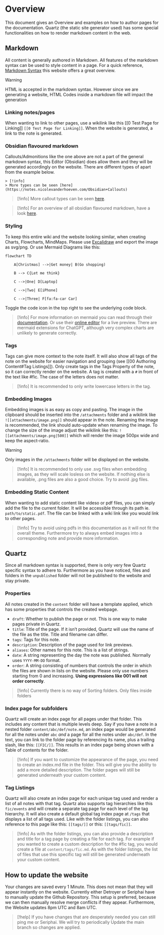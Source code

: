 
# Overview

This document gives an Overview and examples on how to author pages for the documentation. Quartz (the static site generator used) has some special functionalities on how to render markdown content in the web.

## Markdown
All content is generally authored in Markdown. All features of the markdown syntax can be used to style content in a page. For a quick reference, [Markdown Syntax](https://www.markdownguide.org/basic-syntax/) this website offers a great overview.

> [!warning]
> HTML is accepted in the markdown syntax. However since we are generating a website, HTML Codes inside a markdown file will impact the generation

### Linking notes/pages
When wanting to link to other pages, use a wikilink like this [[0 Test Page for Linking]] `[[0 Test Page for Linking]]`. When the website is generated, a link to the note is generated.

### Obsidian flavoured markdown
Callouts/Admonitions like the one above are not a part of the general markdown syntax, this Editor (Obsidian) does allow them and they will be generated accordingly on the website. There are different types of apart from the example below.

```
> [!info]
> More types can be seen [here](https://notes.nicolevanderhoeven.com/Obsidian+Callouts)
```

> [!info]
> More callout types can be seen [here](https://notes.nicolevanderhoeven.com/Obsidian+Callouts).

> [!info]
> For an overview of all obsidian flavoured markdown, have a look [here](https://help.obsidian.md/Editing+and+formatting/Obsidian+Flavored+Markdown).

### Styling
To keep this entire wiki and the website looking similar, when creating Charts, Flowcharts, MindMaps. Please use [Excalidraw](https://excalidraw.com/) and export the image as svg/png. Or use Mermaid Diagrams like this:

```mermaid
flowchart TD

    A[Christmas] -->|Get money| B(Go shopping)

    B --> C{Let me think}

    C -->|One| D[Laptop]

    C -->|Two| E[iPhone]

    C -->|Three| F[fa:fa-car Car]

```
Toggle the code icon in the top right to see the underlying code block.

>[!info]
>For more information on mermaid you can read through their [documentation](https://mermaid.js.org/intro/). Or use their [online editor](https://mermaid.live) for a live preview. There are mermaid extensions for ChatGPT, although very complex charts are unlikely to generate correctly.

### Tags
Tags can give more context to the note itself. It will also show all tags of the note on the website for easier navigation and grouping (see [[00 Authoring Content#Tag Listings]]). Only create tags in the Tags Property of the note, so it can correctly render on the website.  A tag is created with a `#` in front of the text like #fic. The case of the letters does not matter.

> [!info]
> It is recommended to only write lowercase letters in the tag.

### Embedding Images
Embedding images is as easy as copy and pasting. The image in the clipboard should be inserted into the `/attachments` folder and a wikilink like 
`![[attachments/image.png]]` should appear in the note. Renaming the image is recommended, the link should auto-update when renaming the image. To change the size of the image adjust the wikilink like this: 
`![[attachments/image.png|500]]` which will render the image 500px wide and keep the aspect-ratio.

> [!warning]
> Only images in the `/attachments` folder will be displayed on the website.

> [!info]
> It is recommended to only use .svg files when embedding images, as they will scale losless on the website. If nothing else is available, .png files are also a good choice. Try to avoid .jpg files.

### Embedding Static Content
When wanting to add static content like videso or pdf files, you can simply add the file to the current folder. It will be accessible through its path ie. `path/to/static.pdf`. The file can be linked with a wiki link like you would link to other pages.

> [!info]
> Try to avoid using pdfs in this documentation as it will not fit the overall theme. Furthermore try to always embed images into a corresponding note and provide more information.

## Quartz
Since all markdown syntax is supported, there is only very few Quartz specific syntax to adhere to. Furthermore as you have noticed, files and folders in the  `unpublished` folder will not be published to the website and stay private.

### Properties
All notes created in the `content` folder will have a template applied, which has some properties that controls the created webpage.
- `draft`: Whether to publish the page or not. This is one way to make pages private in Quartz.
- `title`: Title of the page. If it isn’t provided, Quartz will use the name of the file as the title. Title and filename can differ.
- `tags`: Tags for this note.
- `description`: Description of the page used for link previews.
- `aliases`: Other names for this note. This is a list of strings.
- `date`: A string representing the day the note was published. Normally uses `YYYY-MM-DD` format.
- `order`: A string consisting of numbers that controls the order in which the files are shown in lists on the website. Please only use numbers starting from 0 and increasing. **Using expressions like 001 will not order correctly**.

> [!info]
> Currently there is no way of Sorting folders. Only files inside folders


### Index page for subfolders
Quartz will create an index page for all pages under that folder. This includes any content that is multiple levels deep. Say if you have a note in a nested folder `content/abc/def/note.md`, an index page would be generated for all the notes under `abc` *and* a page for all the notes under `abc/def`.
In the text, you can link to the folder page by referencing its name, plus a trailing slash, like this: `[[FIC/]]`. This results in an index page being shown with a Table of contents for the folder.

> [!info]
> If you want to customize the appearance of the page, you need to create an index.md file in the folder. This will give you the ability to add a more detailed description. The folder pages will still be generated underneath your custom content.

### Tag Listings
Quartz will also create an index page for each unique tag used and render a list of all notes with that tag. Quartz also supports tag hierarchies like this `fic/events` and will create a separate tag page for each level of the tag hierarchy. It will also create a default global tag index page at `/tags` that displays a list of all tags used. Like with the folder listings, you can also reference to this page like this: `[[tags/]]` or this: `[[tags/fic]]`.

> [!info]
> As with the folder listings, you can also provide a description and title for a tag page by creating a file for each tag. For example if you wanted to create a custom description for the #fic tag, you would create a file at `content/tags/fic.md`. As with the folder listings, the list of files that use this specific tag will still be generated underneath your custom content.


## How to update the website
Your changes are saved every 1 Minute. This does not mean that they will appear instantly on the website. Currently either Detroyer or Seriphai have to manually update the Github Repository. This setup is preferred, because we can then manually resolve merge conflicts if they appear. Furthermore, the Website updates 8pm UTC and 8am UTC.

> [!help]
> If you have changes that are desperately needed you can still ping me or Seriphai. We will try to periodically Update the main branch so changes are applied.